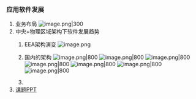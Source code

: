 ### 应用软件发展
1. 业务布局
	![image.png|300](https://jiao-working-bucket1.oss-cn-beijing.aliyuncs.com/20231225094238.png)
2.  中央+物理区域架构下软件发展趋势
	1. EEA架构演变
		![image.png](https://jiao-working-bucket1.oss-cn-beijing.aliyuncs.com/20231225100831.png)

	2. 国内的架构
			![image.png|800](https://jiao-working-bucket1.oss-cn-beijing.aliyuncs.com/20231225102341.png)
			![image.png|800](https://jiao-working-bucket1.oss-cn-beijing.aliyuncs.com/20231225102622.png)
			![image.png|800](https://jiao-working-bucket1.oss-cn-beijing.aliyuncs.com/20231225103316.png)
			![image.png|800](https://jiao-working-bucket1.oss-cn-beijing.aliyuncs.com/20231225103634.png)
			![image.png|800](https://jiao-working-bucket1.oss-cn-beijing.aliyuncs.com/20231225104700.png)
			![image.png|800](https://jiao-working-bucket1.oss-cn-beijing.aliyuncs.com/20231225104942.png)
			![image.png|800](https://jiao-working-bucket1.oss-cn-beijing.aliyuncs.com/20231225105433.png)

	1. 
1.  [课题PPT](E:\006_培训\应用软件技术.pptx)